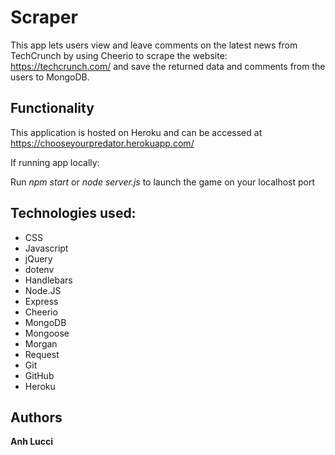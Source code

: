 # **Scraper**

This app lets users view and leave comments on the latest news from TechCrunch by using Cheerio to scrape the website: https://techcrunch.com/ and save the returned data and comments from the users to MongoDB.


## Functionality

This application is hosted on Heroku and can be accessed at https://chooseyourpredator.herokuapp.com/

If running app locally: 

Run *npm start* or *node server.js* to launch the game on your localhost port

## Technologies used:

* CSS
* Javascript
* jQuery
* dotenv
* Handlebars
* Node.JS
* Express
* Cheerio
* MongoDB
* Mongoose
* Morgan
* Request
* Git
* GitHub
* Heroku

## Authors
**Anh Lucci**



